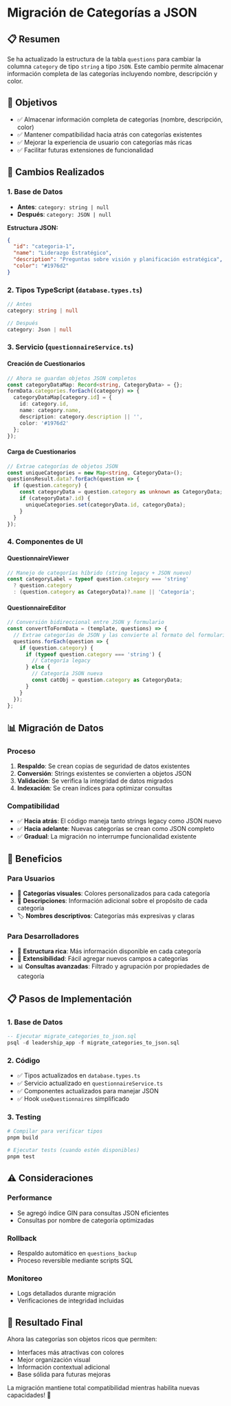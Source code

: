 # Migración de Categorías a JSON

## 📋 Resumen
Se ha actualizado la estructura de la tabla `questions` para cambiar la columna `category` de tipo `string` a tipo `JSON`. Este cambio permite almacenar información completa de las categorías incluyendo nombre, descripción y color.

## 🎯 Objetivos
- ✅ Almacenar información completa de categorías (nombre, descripción, color)
- ✅ Mantener compatibilidad hacia atrás con categorías existentes
- ✅ Mejorar la experiencia de usuario con categorías más ricas
- ✅ Facilitar futuras extensiones de funcionalidad

## 🔄 Cambios Realizados

### 1. Base de Datos
- **Antes**: `category: string | null`
- **Después**: `category: JSON | null`

**Estructura JSON:**
```json
{
  "id": "categoria-1",
  "name": "Liderazgo Estratégico", 
  "description": "Preguntas sobre visión y planificación estratégica",
  "color": "#1976d2"
}
```

### 2. Tipos TypeScript (`database.types.ts`)
```typescript
// Antes
category: string | null

// Después  
category: Json | null
```

### 3. Servicio (`questionnaireService.ts`)

#### Creación de Cuestionarios
```typescript
// Ahora se guardan objetos JSON completos
const categoryDataMap: Record<string, CategoryData> = {};
formData.categories.forEach((category) => {
  categoryDataMap[category.id] = {
    id: category.id,
    name: category.name,
    description: category.description || '',
    color: '#1976d2'
  };
});
```

#### Carga de Cuestionarios
```typescript
// Extrae categorías de objetos JSON
const uniqueCategories = new Map<string, CategoryData>();
questionsResult.data?.forEach(question => {
  if (question.category) {
    const categoryData = question.category as unknown as CategoryData;
    if (categoryData?.id) {
      uniqueCategories.set(categoryData.id, categoryData);
    }
  }
});
```

### 4. Componentes de UI

#### QuestionnaireViewer
```typescript
// Manejo de categorías híbrido (string legacy + JSON nuevo)
const categoryLabel = typeof question.category === 'string' 
  ? question.category 
  : (question.category as CategoryData)?.name || 'Categoría';
```

#### QuestionnaireEditor
```typescript
// Conversión bidireccional entre JSON y formulario
const convertToFormData = (template, questions) => {
  // Extrae categorías de JSON y las convierte al formato del formulario
  questions.forEach(question => {
    if (question.category) {
      if (typeof question.category === 'string') {
        // Categoría legacy
      } else {
        // Categoría JSON nueva
        const catObj = question.category as CategoryData;
      }
    }
  });
};
```

## 📊 Migración de Datos

### Proceso
1. **Respaldo**: Se crean copias de seguridad de datos existentes
2. **Conversión**: Strings existentes se convierten a objetos JSON
3. **Validación**: Se verifica la integridad de datos migrados
4. **Indexación**: Se crean índices para optimizar consultas

### Compatibilidad
- ✅ **Hacia atrás**: El código maneja tanto strings legacy como JSON nuevo
- ✅ **Hacia adelante**: Nuevas categorías se crean como JSON completo
- ✅ **Gradual**: La migración no interrumpe funcionalidad existente

## 🚀 Beneficios

### Para Usuarios
- 🎨 **Categorías visuales**: Colores personalizados para cada categoría
- 📝 **Descripciones**: Información adicional sobre el propósito de cada categoría
- 🏷️ **Nombres descriptivos**: Categorías más expresivas y claras

### Para Desarrolladores
- 🔧 **Estructura rica**: Más información disponible en cada categoría
- 🔄 **Extensibilidad**: Fácil agregar nuevos campos a categorías
- 📊 **Consultas avanzadas**: Filtrado y agrupación por propiedades de categoría

## 📋 Pasos de Implementación

### 1. Base de Datos
```sql
-- Ejecutar migrate_categories_to_json.sql
psql -d leadership_app -f migrate_categories_to_json.sql
```

### 2. Código
- ✅ Tipos actualizados en `database.types.ts`
- ✅ Servicio actualizado en `questionnaireService.ts`  
- ✅ Componentes actualizados para manejar JSON
- ✅ Hook `useQuestionnaires` simplificado

### 3. Testing
```bash
# Compilar para verificar tipos
pnpm build

# Ejecutar tests (cuando estén disponibles)
pnpm test
```

## ⚠️ Consideraciones

### Performance
- Se agregó índice GIN para consultas JSON eficientes
- Consultas por nombre de categoría optimizadas

### Rollback
- Respaldo automático en `questions_backup`
- Proceso reversible mediante scripts SQL

### Monitoreo
- Logs detallados durante migración
- Verificaciones de integridad incluidas

## 🎉 Resultado Final

Ahora las categorías son objetos ricos que permiten:
- Interfaces más atractivas con colores
- Mejor organización visual
- Información contextual adicional
- Base sólida para futuras mejoras

La migración mantiene total compatibilidad mientras habilita nuevas capacidades! 🚀
